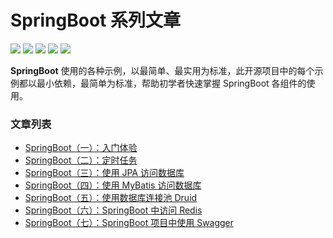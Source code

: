 # SpringBoot 系列文章

![](https://img.shields.io/badge/spring-traning-6DB33F?style=flat-square&logo=spring)
![](https://img.shields.io/badge/SpringBoot-2.3.5-6DB33F?style=flat-square)
![](https://img.shields.io/badge/language-java-yellowgreen?style=flat-square)
![](https://img.shields.io/badge/RELEASE-1.0--SNAPSHOT-blue.svg?style=flat-square)
![](https://img.shields.io/badge/license-GPL--3.0-blue.svg?style=flat-square)

**SpringBoot** 使用的各种示例，以最简单、最实用为标准，此开源项目中的每个示例都以最小依赖，最简单为标准，帮助初学者快速掌握 SpringBoot 各组件的使用。

### 文章列表

- [SpringBoot（一）：入门体验](https://github.com/JiangYongKang/spring-boot-examples/tree/master/spring-boot-restful)
- [SpringBoot（二）：定时任务](https://github.com/JiangYongKang/spring-boot-examples/tree/master/spring-boot-scheduling)
- [SpringBoot（三）：使用 JPA 访问数据库](https://github.com/JiangYongKang/spring-boot-examples/tree/master/spring-boot-data-jpa)
- [SpringBoot（四）：使用 MyBatis 访问数据库](https://github.com/JiangYongKang/spring-boot-examples/tree/master/spring-boot-mybatis)
- [SpringBoot（五）：使用数据库连接池 Druid](https://github.com/JiangYongKang/spring-boot-examples/tree/master/spring-boot-druid)
- [SpringBoot（六）：SpringBoot 中访问 Redis](https://github.com/JiangYongKang/spring-boot-examples/tree/master/spring-boot-redis)
- [SpringBoot（七）：SpringBoot 项目中使用 Swagger](https://github.com/JiangYongKang/spring-boot-examples/tree/master/spring-boot-swagger)
